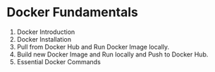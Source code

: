 # Docker Fundamentals

1. Docker Introduction
2. Docker Installation
3. Pull from Docker Hub and Run Docker Image locally.
4. Build new Docker Image and Run locally and Push to Docker Hub.
5. Essential Docker Commands
